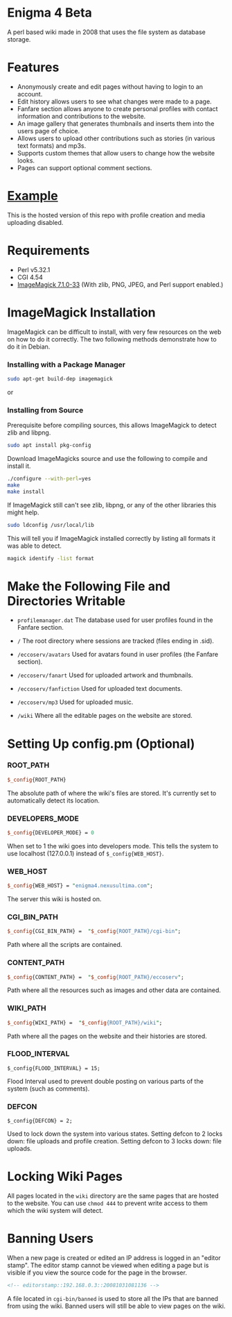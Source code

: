 # Enigma 4 Beta

A perl based wiki made in 2008 that uses the file system as database storage.

# Features
- Anonymously create and edit pages without having to login to an account.
- Edit history allows users to see what changes were made to a page.
- Fanfare section allows anyone to create personal profiles with contact information and contributions to the website.
- An image gallery that generates thumbnails and inserts them into the users page of choice.
- Allows users to upload other contributions such as stories (in various text formats) and mp3s.
- Supports custom themes that allow users to change how the website looks.
- Pages can support optional comment sections.

# [Example](https://enigma4.nexusultima.com)

This is the hosted version of this repo with profile creation and media uploading disabled.

# Requirements

- Perl v5.32.1
- CGI 4.54 
- [ImageMagick 7.1.0-33](https://imagemagick.org/script/download.php) (With zlib, PNG, JPEG, and Perl support enabled.)

# ImageMagick Installation

ImageMagick can be difficult to install, with very few resources on the web on how to do it correctly.
The two following methods demonstrate how to do it in Debian.

### Installing with a Package Manager
```bash
sudo apt-get build-dep imagemagick
```
or

### Installing from Source

Prerequisite before compiling sources, this allows ImageMagick to detect zlib and libpng.
```bash
sudo apt install pkg-config
```
Download ImageMagicks source and use the following to compile and install it.
```bash
./configure --with-perl=yes
make
make install
```

If ImageMagick still can't see zlib, libpng, or any of the other libraries this might help.
```bash
sudo ldconfig /usr/local/lib
```

This will tell you if ImageMagick installed correctly by listing all formats it was able to detect.
```bash
magick identify -list format 
```

# Make the Following File and Directories Writable

- ```profilemanager.dat``` The database used for user profiles found in the Fanfare section.

- ```/``` The root directory where sessions are tracked (files ending in .sid).
- ```/eccoserv/avatars``` Used for avatars found in user profiles (the Fanfare section).
- ```/eccoserv/fanart``` Used for uploaded artwork and thumbnails.
- ```/eccoserv/fanfiction``` Used for uploaded text documents.
- ```/eccoserv/mp3``` Used for uploaded music.
- ```/wiki``` Where all the editable pages on the website are stored.

# Setting Up config.pm (Optional)

### ROOT_PATH
```perl
$_config{ROOT_PATH}
```
 The absolute path of where the wiki's files are stored. It's currently set to automatically detect its location.
 
 ### DEVELOPERS_MODE
```perl
$_config{DEVELOPER_MODE} = 0
```
When set to 1 the wiki goes into developers mode. This tells the system to use localhost (127.0.0.1) instead of `$_config{WEB_HOST}`.

### WEB_HOST
```perl
$_config{WEB_HOST} = "enigma4.nexusultima.com";
```
The server this wiki is hosted on.

### CGI_BIN_PATH
```perl
$_config{CGI_BIN_PATH} =  "$_config{ROOT_PATH}/cgi-bin";
```
Path where all the scripts are contained.

### CONTENT_PATH
```perl
$_config{CONTENT_PATH} =  "$_config{ROOT_PATH}/eccoserv";
```
Path where all the resources such as images and other data are contained.

### WIKI_PATH
```perl
$_config{WIKI_PATH} =  "$_config{ROOT_PATH}/wiki";
```
Path where all the pages on the website and their histories are stored.

### FLOOD_INTERVAL
```
$_config{FLOOD_INTERVAL} = 15;
```
Flood Interval used to prevent double posting on various parts of the system (such as comments).

### DEFCON
```
$_config{DEFCON} = 2;
```
Used to lock down the system into various states. Setting defcon to 2 locks down: file uploads and profile creation. Setting defcon to 3 locks down: file uploads.

# Locking Wiki Pages

All pages located in the `wiki` directory are the same pages that are hosted to the website. 
You can use `chmod 444` to prevent write access to them which the wiki system will detect.

# Banning Users

When a new page is created or edited an IP address is logged in an "editor stamp".
The editor stamp cannot be viewed when editing a page but is visible if you view the source code
for the page in the browser.

```html
<!-- editorstamp::192.168.0.3::20081031081136 -->
```

A file located in `cgi-bin/banned` is used to store all the IPs that are banned from
using the wiki. Banned users will still be able to view pages on the wiki.
